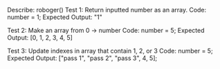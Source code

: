 Describe: roboger()
Test 1: Return inputted number as an array.
Code:
number = 1;
Expected Output: "1"

Test 2: Make an array from 0 -> number
Code: 
number = 5;
Expected Output:
[0, 1, 2, 3, 4, 5]

Test 3: Update indexes in array that contain 1, 2, or 3
Code:
number = 5;
Expected Output:
["pass 1", "pass 2", "pass 3", 4, 5];
